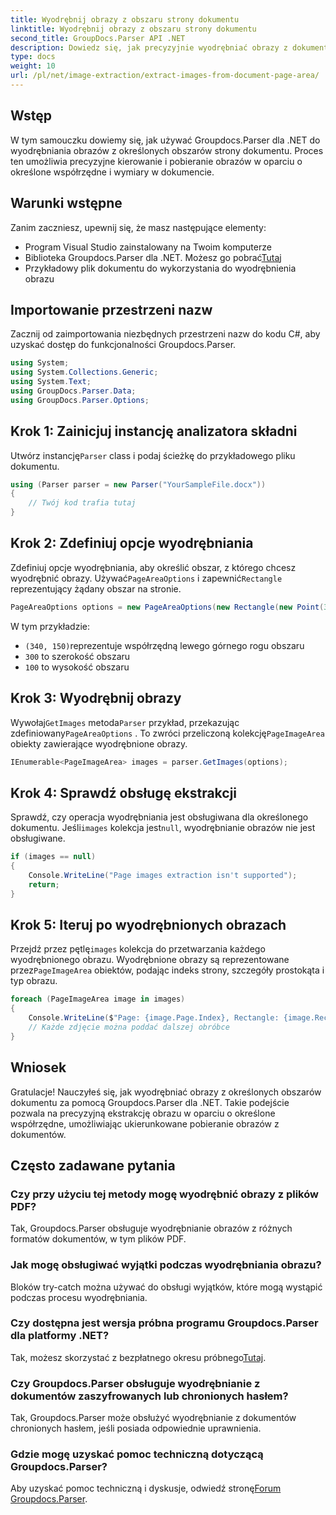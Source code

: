 ```yaml
---
title: Wyodrębnij obrazy z obszaru strony dokumentu
linktitle: Wyodrębnij obrazy z obszaru strony dokumentu
second_title: GroupDocs.Parser API .NET
description: Dowiedz się, jak precyzyjnie wyodrębniać obrazy z dokumentów za pomocą Groupdocs.Parser dla .NET. Dowiedz się, jak celować w określone obszary, aby uzyskać dokładną ekstrakcję obrazu.
type: docs
weight: 10
url: /pl/net/image-extraction/extract-images-from-document-page-area/
---
```

## Wstęp
W tym samouczku dowiemy się, jak używać Groupdocs.Parser dla .NET do wyodrębniania obrazów z określonych obszarów strony dokumentu. Proces ten umożliwia precyzyjne kierowanie i pobieranie obrazów w oparciu o określone współrzędne i wymiary w dokumencie.
## Warunki wstępne
Zanim zaczniesz, upewnij się, że masz następujące elementy:
- Program Visual Studio zainstalowany na Twoim komputerze
-  Biblioteka Groupdocs.Parser dla .NET. Możesz go pobrać[Tutaj](https://releases.groupdocs.com/parser/net/)
- Przykładowy plik dokumentu do wykorzystania do wyodrębnienia obrazu
## Importowanie przestrzeni nazw
Zacznij od zaimportowania niezbędnych przestrzeni nazw do kodu C#, aby uzyskać dostęp do funkcjonalności Groupdocs.Parser.
```csharp
using System;
using System.Collections.Generic;
using System.Text;
using GroupDocs.Parser.Data;
using GroupDocs.Parser.Options;
```
## Krok 1: Zainicjuj instancję analizatora składni
 Utwórz instancję`Parser` class i podaj ścieżkę do przykładowego pliku dokumentu.
```csharp
using (Parser parser = new Parser("YourSampleFile.docx"))
{
    // Twój kod trafia tutaj
}
```
## Krok 2: Zdefiniuj opcje wyodrębniania
 Zdefiniuj opcje wyodrębniania, aby określić obszar, z którego chcesz wyodrębnić obrazy. Używać`PageAreaOptions` i zapewnić`Rectangle` reprezentujący żądany obszar na stronie.
```csharp
PageAreaOptions options = new PageAreaOptions(new Rectangle(new Point(340, 150), new Size(300, 100)));
```
W tym przykładzie:
- `(340, 150)`reprezentuje współrzędną lewego górnego rogu obszaru
- `300` to szerokość obszaru
- `100` to wysokość obszaru
## Krok 3: Wyodrębnij obrazy
 Wywołaj`GetImages` metoda`Parser` przykład, przekazując zdefiniowany`PageAreaOptions` . To zwróci przeliczoną kolekcję`PageImageArea` obiekty zawierające wyodrębnione obrazy.
```csharp
IEnumerable<PageImageArea> images = parser.GetImages(options);
```
## Krok 4: Sprawdź obsługę ekstrakcji
 Sprawdź, czy operacja wyodrębniania jest obsługiwana dla określonego dokumentu. Jeśli`images` kolekcja jest`null`, wyodrębnianie obrazów nie jest obsługiwane.
```csharp
if (images == null)
{
    Console.WriteLine("Page images extraction isn't supported");
    return;
}
```
## Krok 5: Iteruj po wyodrębnionych obrazach
 Przejdź przez pętlę`images` kolekcja do przetwarzania każdego wyodrębnionego obrazu. Wyodrębnione obrazy są reprezentowane przez`PageImageArea` obiektów, podając indeks strony, szczegóły prostokąta i typ obrazu.
```csharp
foreach (PageImageArea image in images)
{
    Console.WriteLine($"Page: {image.Page.Index}, Rectangle: {image.Rectangle}, Type: {image.FileType}");
    // Każde zdjęcie można poddać dalszej obróbce
}
```
## Wniosek
Gratulacje! Nauczyłeś się, jak wyodrębniać obrazy z określonych obszarów dokumentu za pomocą Groupdocs.Parser dla .NET. Takie podejście pozwala na precyzyjną ekstrakcję obrazu w oparciu o określone współrzędne, umożliwiając ukierunkowane pobieranie obrazów z dokumentów.

## Często zadawane pytania
### Czy przy użyciu tej metody mogę wyodrębnić obrazy z plików PDF?
Tak, Groupdocs.Parser obsługuje wyodrębnianie obrazów z różnych formatów dokumentów, w tym plików PDF.
### Jak mogę obsługiwać wyjątki podczas wyodrębniania obrazu?
Bloków try-catch można używać do obsługi wyjątków, które mogą wystąpić podczas procesu wyodrębniania.
### Czy dostępna jest wersja próbna programu Groupdocs.Parser dla platformy .NET?
 Tak, możesz skorzystać z bezpłatnego okresu próbnego[Tutaj](https://releases.groupdocs.com/).
### Czy Groupdocs.Parser obsługuje wyodrębnianie z dokumentów zaszyfrowanych lub chronionych hasłem?
Tak, Groupdocs.Parser może obsłużyć wyodrębnianie z dokumentów chronionych hasłem, jeśli posiada odpowiednie uprawnienia.
### Gdzie mogę uzyskać pomoc techniczną dotyczącą Groupdocs.Parser?
 Aby uzyskać pomoc techniczną i dyskusje, odwiedź stronę[Forum Groupdocs.Parser](https://forum.groupdocs.com/c/parser/17).
